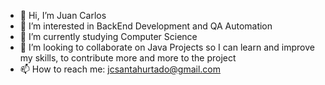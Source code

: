 - 👋 Hi, I’m Juan Carlos
- 👀 I’m interested in BackEnd Development and QA Automation
- 🌱 I’m currently studying Computer Science
- 💞️ I’m looking to collaborate on Java Projects so I can learn and improve my skills, to contribute more and more to the project
- 📫 How to reach me: jcsantahurtado@gmail.com

<!---
jcsantahurtado/jcsantahurtado is a ✨ special ✨ repository because its `README.md` (this file) appears on your GitHub profile.
You can click the Preview link to take a look at your changes.
--->
